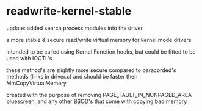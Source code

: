 # readwrite-kernel-stable
update: added search process modules into the driver

a more stable &amp; secure read/write virtual memory for kernel mode drivers

intended to be called using Kernel Function hooks, but could be fitted to be used with IOCTL's

these method's are slightly more secure compared to paracorded's methods (links in driver.c) and should be faster then MmCopyVirtualMemory

created with the purpose of removing PAGE_FAULT_IN_NONPAGED_AREA bluescreen, and any other BSOD's that come with copying bad memory
